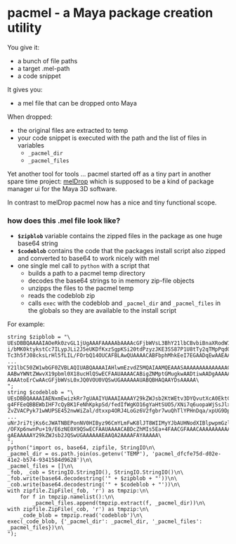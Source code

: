 # pacmel - a Maya package creation utility

You give it:
* a bunch of file paths
* a target .mel-path
* a code snippet

It gives you:
* a mel file that can be dropped onto Maya

When dropped:
* the original files are extracted to temp
* your code snippet is executed with the path and the list of files in variables
  * `_pacmel_dir`
  * `_pacmel_files`

Yet another tool for tools ... pacmel started off as a tiny part in another spare time project: [melDrop](https://github.com/ewerybody/melDrop) which is supposed to be a kind of package manager ui for the Maya 3D software.

In contrast to melDrop pacmel now has a nice and tiny functional scope. 



### how does this .mel file look like?
* **`$zipblob`** variable contains the zipped files in the package as one huge base64 string
* **`$codeblob`** contains the code that the packages install script also zipped and converted to base64 to work nicely with mel
* one single mel call to `python` with a script that
  * builds a path to a pacmel temp directory
  * decodes the base64 strings to in memory zip-file objects
  * unzipps the files to the pacmel temp
  * reads the codeblob zip
  * calls `exec` with the codeblob and `_pacmel_dir` and `_pacmel_files` in the globals so they are available to the install script

For example:
```mel
string $zipblob = "\
UEsDBBQAAAAIAOeRk0zvGL1jUgAAAFAAAAAbAAAAcGFjbWVsL3BhY21lbCBvbiBnaXRodWIuVVJM\
i/bMK0ktykstCc7ILypJLi2J5eUKDfKxzSgpKSi20tdPzyzJKE3SS87P1U8tTy2qTMpPqdQvSEzO\
Tc3h5fJ08cksLrHl5fLIL/FOrbQ14OUCAFBLAwQUAAAACABFbphMhkEeI7EGAADqEwAAEAAAAHBh\
...
Y21lbC50ZW1wbGF0ZVBLAQIUABQAAAAIAHlwmEzvdZ5MQAIAAMQEAAASAAAAAAAAAAAAAAC2gbsI\
AABwYWNtZWwvX19pbml0X18ucHlQSwECFAAUAAAACABigZNMptGMugkwAADtiwAADgAAAAAAAAAA\
AAAAtoErCwAAcGFjbWVsL0xJQ0VOU0VQSwUGAAAAAAUABQBHAQAAYDsAAAAA\
";
string $codeblob = "\
UEsDBBQAAAAIAENxmEwizkRr7gUAAIYUAAAIAAAAY29kZWJsb2KtWEtv3DYQvutXcA0EktCNDm2d\
g4FFEeQBBEWbIHF7cQyBK1FeNhKpkpSd/fedIfWgKO16gYaHtSUO5/XNi7q6uopaWjSsJlxoQ+ua\
ZvZVACPyk71wWUPSE452nwWiZal/dtxxp4ORJ4LoGz6V2fgbr7wuQhTlYPHnDqa/xpUG9DpkGLYB\
...
uNrJri7tjKs6cJWATNBEPonNV0HIByz96CmYLmFwK8lJT8WIIMyYJbAUHNodXIBlpwpmGzlgR1a+\
/OFXp6nwnPu+19/E6zNE0X9QSwECFAAUAAAACABDcZhMIs5Ea+4FAACGFAAACAAAAAAAAAAAAAAA\
gAEAAAAAY29kZWJsb2JQSwUGAAAAAAEAAQA2AAAAFAYAAAAA\
";
python("import os, base64, zipfile, StringIO\n\
_pacmel_dir = os.path.join(os.getenv('TEMP'), 'pacmel_dfcfe75d-d02e-41e2-b574-9341584d9628')\n\
_pacmel_files = []\n\
_fob, _cob = StringIO.StringIO(), StringIO.StringIO()\n\
_fob.write(base64.decodestring('" + $zipblob + "'))\n\
_cob.write(base64.decodestring('" + $codeblob + "'))\n\
with zipfile.ZipFile(_fob, 'r') as tmpzip:\n\
    for f in tmpzip.namelist():\n\
        _pacmel_files.append(tmpzip.extract(f, _pacmel_dir))\n\
with zipfile.ZipFile(_cob, 'r') as tmpzip:\n\
    _code_blob = tmpzip.read('codeblob')\n\
exec(_code_blob, {'_pacmel_dir': _pacmel_dir, '_pacmel_files': _pacmel_files})\n\
");
```
